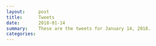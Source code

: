 ```yaml
---
layout:     post
title:      Tweets
date:       2018-01-14
summary:    These are the tweets for January 14, 2018.
categories:
---
```


